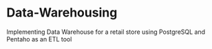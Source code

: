 # Data-Warehousing
Implementing Data Warehouse for a retail store using PostgreSQL and Pentaho as an ETL tool
